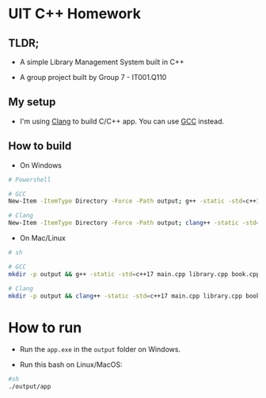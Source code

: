 # UIT C++ Homework

## TLDR;

- A simple Library Management System built in C++

- A group project built by Group 7 - IT001.Q110

## My setup

- I'm using [Clang](https://github.com/mstorsjo/llvm-mingw) to build C/C++ app. You can use [GCC](https://sourceforge.net/projects/mingw/) instead.

## How to build

- On Windows

```bash
# Powershell

# GCC
New-Item -ItemType Directory -Force -Path output; g++ -static -std=c++17 main.cpp library.cpp book.cpp user.cpp -o output\app.exe

# Clang
New-Item -ItemType Directory -Force -Path output; clang++ -static -std=c++17 main.cpp library.cpp book.cpp user.cpp -o output\app.exe
```

- On Mac/Linux

```bash
# sh

# GCC
mkdir -p output && g++ -static -std=c++17 main.cpp library.cpp book.cpp user.cpp -o output/app

# Clang
mkdir -p output && clang++ -static -std=c++17 main.cpp library.cpp book.cpp user.cpp -o output/app
```

# How to run

- Run the `app.exe` in the `output` folder on Windows.

- Run this bash on Linux/MacOS:

```bash
#sh
./output/app
```